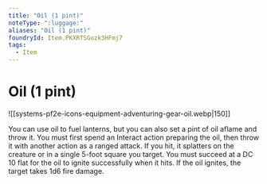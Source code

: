```yaml
---
title: "Oil (1 pint)"
noteType: ":luggage:"
aliases: "Oil (1 pint)"
foundryId: Item.PKXRTSGozk3HFmj7
tags:
  - Item
---
```


# Oil (1 pint)
![[systems-pf2e-icons-equipment-adventuring-gear-oil.webp|150]]

You can use oil to fuel lanterns, but you can also set a pint of oil aflame and throw it. You must first spend an Interact action preparing the oil, then throw it with another action as a ranged attack. If you hit, it splatters on the creature or in a single 5-foot square you target. You must succeed at a DC 10 flat for the oil to ignite successfully when it hits. If the oil ignites, the target takes 1d6 fire damage.
